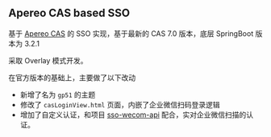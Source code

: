 ## Apereo CAS based SSO

基于 [Apereo CAS](https://apereo.github.io/cas) 的 SSO 实现，基于最新的 CAS 7.0 版本，底层 SpringBoot 版本为 3.2.1

采取 Overlay 模式开发。

在官方版本的基础上，主要做了以下改动

- 新增了名为 `gp51` 的主题
- 修改了 `casLoginView.html` 页面，内嵌了企业微信扫码登录逻辑
- 增加了自定义认证，和项目 [sso-wecom-api](https://gitlab.gp51.com/sso-wecom-api) 配合，实对企业微信扫描的认证。